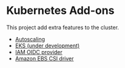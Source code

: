 # Kubernetes Add-ons

This project add extra features to the cluster.

- [Autoscaling](Autoscaling/README.md)
- [EKS (under development)](EKS/README.md)
- [IAM OIDC provider](OIDC/README.md)
- [Amazon EBS CSI driver](EBS-CSI-drive/README.md)